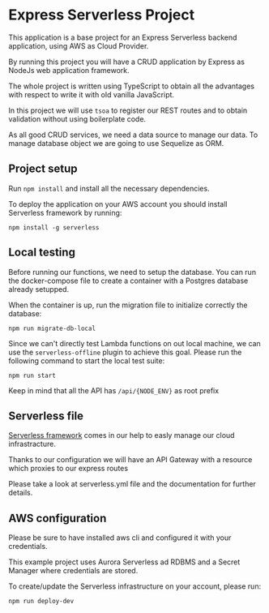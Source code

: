 # Express Serverless Project

This application is a base project for an Express Serverless backend application, using AWS as Cloud Provider.

By running this project you will have a CRUD application by Express as NodeJs web application framework.

The whole project is written using TypeScript to obtain all the advantages with respect to write it with old vanilla JavaScript.

In this project we will use ```tsoa``` to register our REST routes and to obtain validation without using boilerplate code.

As all good CRUD services, we need a data source to manage our data.
To manage database object we are going to use Sequelize as ORM.

## Project setup

Run ```npm install``` and install all the necessary dependencies.

To deploy the application on your AWS account you should install Serverless framework by running:

    npm install -g serverless

## Local testing
Before running our functions, we need to setup the database.
You can run the docker-compose file to create a container with a Postgres database already setupped.

When the container is up, run the migration file to initialize correctly the database:

    npm run migrate-db-local
Since we can't directly test Lambda functions on out local machine, we can use the ```serverless-offline``` plugin to achieve this goal.
Please run the following command to start the local test suite:

    npm run start
    
Keep in mind that all the API has `/api/{NODE_ENV}` as root prefix

## Serverless file

[Serverless framework](https://github.com/serverless/serverless) comes in our help to easly manage our cloud infrastracture.

Thanks to our configuration we will have an API Gateway with a resource which proxies to our express routes

Please take a look at serverless.yml file and the documentation for further details.

## AWS configuration

Please be sure to have installed aws cli and configured it with your credentials.

This example project uses Aurora Serverless ad RDBMS and a Secret Manager where credentials are stored.

To create/update the Serverless infrastructure on your account, please run:

    npm run deploy-dev